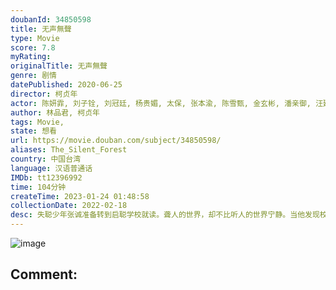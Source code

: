 ```yaml
---
doubanId: 34850598
title: 无声無聲
type: Movie
score: 7.8
myRating: 
originalTitle: 无声無聲
genre: 剧情
datePublished: 2020-06-25
director: 柯贞年
actor: 陈妍霏, 刘子铨, 刘冠廷, 杨贵媚, 太保, 张本渝, 陈雪甄, 金玄彬, 潘亲御, 汪建民
author: 林品君, 柯贞年
tags: Movie, 
state: 想看
url: https://movie.douban.com/subject/34850598/
aliases: The_Silent_Forest
country: 中国台湾
language: 汉语普通话
IMDb: tt12396992
time: 104分钟
createTime: 2023-01-24 01:48:58
collectionDate: 2022-02-18
desc: 失聪少年张诚准备转到启聪学校就读。聋人的世界，却不比听人的世界宁静。当他发现校车最后一排的「游戏」，融入新生活的欣喜之情，瞬间成为恐惧⋯⋯。眼见心仪的女孩贝贝在游戏中遍体鳞伤、学长小光气势狂妄不可质疑...
---
```


![image](p2619399682.jpg)

Comment: 
---

